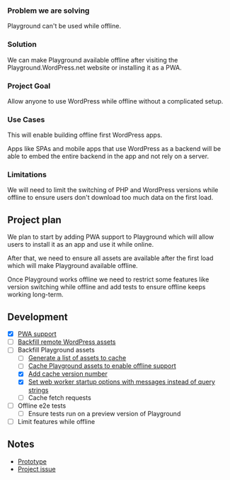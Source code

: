 ### Problem we are solving

Playground can't be used while offline.

### Solution

We can make Playground available offline after visiting the Playground.WordPress.net website or installing it as a PWA.

### Project Goal

Allow anyone to use WordPress while offline without a complicated setup.

### Use Cases

This will enable building offline first WordPress apps.

Apps like SPAs and mobile apps that use WordPress as a backend will be able to embed the entire backend in the app and not rely on a server.

### Limitations

We will need to limit the switching of PHP and WordPress versions while offline to ensure users don't download too much data on the first load.

## Project plan

We plan to start by adding PWA support to Playground which will allow users to install it as an app and use it while online.

After that, we need to ensure all assets are available after the first load which will make Playground available offline.

Once Playground works offline we need to restrict some features like version switching while offline and add tests to ensure offline keeps working long-term.

## Development

-   [x] [PWA support](https://github.com/WordPress/wordpress-playground/pull/1086)
-   [ ] [Backfill remote WordPress assets](https://github.com/WordPress/wordpress-playground/pull/1532)
-   [ ] Backfill Playground assets
    -   [ ] [Generate a list of assets to cache](https://github.com/WordPress/wordpress-playground/pull/1573)
    -   [ ] [Cache Playground assets to enable offline support ](https://github.com/WordPress/wordpress-playground/pull/1535)
    -   [x] [Add cache version number](https://github.com/WordPress/wordpress-playground/pull/1541)
    -   [x] [Set web worker startup options with messages instead of query strings](https://github.com/WordPress/wordpress-playground/pull/1574)
    -   [ ] Cache fetch requests
-   [ ] Offline e2e tests
    -   [ ] Ensure tests run on a preview version of Playground
-   [ ] Limit features while offline

## Notes

-   [Prototype](https://github.com/WordPress/wordpress-playground/pull/1483)
-   [Project issue](https://github.com/WordPress/wordpress-playground/issues/133)
